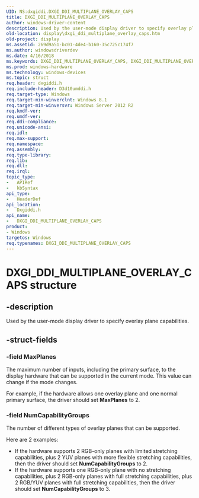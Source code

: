 ```yaml
---
UID: NS:dxgiddi.DXGI_DDI_MULTIPLANE_OVERLAY_CAPS
title: DXGI_DDI_MULTIPLANE_OVERLAY_CAPS
author: windows-driver-content
description: Used by the user-mode display driver to specify overlay plane capabilities.
old-location: display\dxgi_ddi_multiplane_overlay_caps.htm
old-project: display
ms.assetid: 269d9a51-bc01-4de4-b160-35c725c174f7
ms.author: windowsdriverdev
ms.date: 4/16/2018
ms.keywords: DXGI_DDI_MULTIPLANE_OVERLAY_CAPS, DXGI_DDI_MULTIPLANE_OVERLAY_CAPS structure [Display Devices], display.dxgi_ddi_multiplane_overlay_caps, dxgiddi/DXGI_DDI_MULTIPLANE_OVERLAY_CAPS
ms.prod: windows-hardware
ms.technology: windows-devices
ms.topic: struct
req.header: dxgiddi.h
req.include-header: D3d10umddi.h
req.target-type: Windows
req.target-min-winverclnt: Windows 8.1
req.target-min-winversvr: Windows Server 2012 R2
req.kmdf-ver: 
req.umdf-ver: 
req.ddi-compliance: 
req.unicode-ansi: 
req.idl: 
req.max-support: 
req.namespace: 
req.assembly: 
req.type-library: 
req.lib: 
req.dll: 
req.irql: 
topic_type:
-	APIRef
-	kbSyntax
api_type:
-	HeaderDef
api_location:
-	Dxgiddi.h
api_name:
-	DXGI_DDI_MULTIPLANE_OVERLAY_CAPS
product:
- Windows
targetos: Windows
req.typenames: DXGI_DDI_MULTIPLANE_OVERLAY_CAPS
---
```


# DXGI_DDI_MULTIPLANE_OVERLAY_CAPS structure


## -description


Used by the user-mode display driver to specify overlay plane capabilities.


## -struct-fields




### -field MaxPlanes

The maximum number of inputs, including the primary surface, to the display hardware that can be supported in the current mode. This value can change if the mode changes.

For example, if the hardware allows one overlay plane and one normal primary surface, the driver should set <b>MaxPlanes</b> to 2.


### -field NumCapabilityGroups

The number of different types of overlay planes that can be supported.

Here are 2 examples:

<ul>
<li>If the hardware supports 2 RGB-only planes with limited stretching capabilities, plus 2 YUV planes with more flexible stretching capabilities, then the driver should set <b>NumCapabilityGroups</b> to 2.</li>
<li>If the hardware supports one RGB-only plane with no stretching capabilities, plus 2 RGB-only planes with full  stretching capabilities, plus 2 RGB/YUV planes with full stretching capabilities, then the driver should set <b>NumCapabilityGroups</b> to 3.</li>
</ul>

